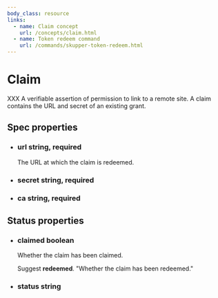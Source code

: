 ```yaml
---
body_class: resource
links:
  - name: Claim concept
    url: /concepts/claim.html
  - name: Token redeem command
    url: /commands/skupper-token-redeem.html
---
```


# Claim

<section>

XXX A verifiable assertion of permission to link to a remote
site.  A claim contains the URL and secret of an existing
grant.

</section>

<section>

## Spec properties

- <h3 id="url">url <span class="property-info">string, required</span></h3>

  The URL at which the claim is redeemed.

- <h3 id="secret">secret <span class="property-info">string, required</span></h3>

- <h3 id="ca">ca <span class="property-info">string, required</span></h3>

</section>

<section>

## Status properties

- <h3 id="claimed">claimed <span class="property-info">boolean</span></h3>

  Whether the claim has been claimed.

  Suggest **redeemed**.  "Whether the claim has been redeemed."

- <h3 id="status">status <span class="property-info">string</span></h3>

</section>
